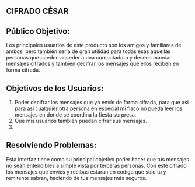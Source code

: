 ## CIFRADO CÉSAR

## Público Objetivo:
Los principales usuarios de este producto son los amigos y familiares de ambos; pero también sería de gran utilidad para todas esas aquellas personas que pueden acceder a una computadora y deseen mandar mensajes cifrados y tambien decifrar los mensajes que ellos reciben en forma cifrada.

## Objetivos de los Usuarios:
1. Poder decifrar los mensajes que yo envíe de forma cifrada, para que asi para así cualquier otra persona en especial mi flaco no pueda leer los mensajes en donde se coordina la fiesta sorpresa.
2. Que mis usuarios también puedan cifrar sus mensajes.
3. 

## Resolviendo Problemas:
Esta interfaz tiene como su principal objetivo poder hacer que tus mensajes no sean entendibles a simple vista por terceras personas.
Con este cifrado los mensajes que envies y recibas estaran en codigo que solo tu y remitente sabran, haciendo de tus mensajes más seguros.

